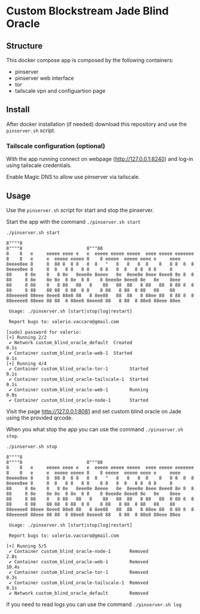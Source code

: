 # Custom Blockstream Jade Blind Oracle

## Structure
This docker compose app is composed by the following containers:
- pinserver 
- pinserver web interface 
- tor
- tailscale vpn and configuartion page

## Install
After docker installation (if needed) download this repository and use the `pinserver.sh` script.

### Tailscale configuration (optional)
With the app running connect on webpage (http://127.0.0.1:8240) and log-in using tailscale credentials.

Enable Magic DNS to allow use pinserver via tailscale.

## Usage 
Use the `pinserver.sh` script for start and stop the pinserver.

Start the app with the command `./pinserver.sh start`

```
./pinserver.sh start

8""""8                                                                 8""""8                        8"""88                              
8    8   e     eeeee eeee e   e  eeeee eeeee eeeee  eeee eeeee eeeeeee 8    8   e     e  eeeee eeeee 8    8 eeeee  eeeee eeee e     eeee 
8eeee8ee 8     8  88 8  8 8   8  8   "   8   8   8  8    8   8 8  8  8 8eeee8ee 8     8  8   8 8   8 8    8 8   8  8   8 8  8 8     8    
88     8 8e    8   8 8e   8eee8e 8eeee   8e  8eee8e 8eee 8eee8 8e 8  8 88     8 8e    8e 8e  8 8e  8 8    8 8eee8e 8eee8 8e   8e    8eee 
88     8 88    8   8 88   88   8    88   88  88   8 88   88  8 88 8  8 88     8 88    88 88  8 88  8 8    8 88   8 88  8 88   88    88   
88eeeee8 88eee 8eee8 88e8 88   8 8ee88   88  88   8 88ee 88  8 88 8  8 88eeeee8 88eee 88 88  8 88ee8 8eeee8 88   8 88  8 88e8 88eee 88ee 

 Usage: ./pinserver.sh [start|stop|log|restart]

 Report bugs to: valerio.vaccaro@gmail.com

[sudo] password for valerio: 
[+] Running 2/2
 ✔ Network custom_blind_oracle_default  Created                                                                                                                                                       0.1s 
 ✔ Container custom_blind_oracle-web-1  Started                                                                                                                                                       0.1s 
[+] Running 4/4
 ✔ Container custom_blind_oracle-tor-1        Started                                                                                                                                                 0.1s 
 ✔ Container custom_blind_oracle-tailscale-1  Started                                                                                                                                                 0.1s 
 ✔ Container custom_blind_oracle-web-1        Running                                                                                                                                                 0.0s 
 ✔ Container custom_blind_oracle-node-1       Started  
```

Visit the page http://127.0.0.1:8081 and set custom blind oracle on Jade using the provided qrcode.

When you what stop the app you can use the command `./pinserver.sh stop`.

```
./pinserver.sh stop

8""""8                                                                 8""""8                        8"""88                              
8    8   e     eeeee eeee e   e  eeeee eeeee eeeee  eeee eeeee eeeeeee 8    8   e     e  eeeee eeeee 8    8 eeeee  eeeee eeee e     eeee 
8eeee8ee 8     8  88 8  8 8   8  8   "   8   8   8  8    8   8 8  8  8 8eeee8ee 8     8  8   8 8   8 8    8 8   8  8   8 8  8 8     8    
88     8 8e    8   8 8e   8eee8e 8eeee   8e  8eee8e 8eee 8eee8 8e 8  8 88     8 8e    8e 8e  8 8e  8 8    8 8eee8e 8eee8 8e   8e    8eee 
88     8 88    8   8 88   88   8    88   88  88   8 88   88  8 88 8  8 88     8 88    88 88  8 88  8 8    8 88   8 88  8 88   88    88   
88eeeee8 88eee 8eee8 88e8 88   8 8ee88   88  88   8 88ee 88  8 88 8  8 88eeeee8 88eee 88 88  8 88ee8 8eeee8 88   8 88  8 88e8 88eee 88ee 

 Usage: ./pinserver.sh [start|stop|log|restart]

 Report bugs to: valerio.vaccaro@gmail.com

[+] Running 5/5
 ✔ Container custom_blind_oracle-node-1       Removed                                                                                                                                                 2.8s 
 ✔ Container custom_blind_oracle-web-1        Removed                                                                                                                                                10.4s 
 ✔ Container custom_blind_oracle-tor-1        Removed                                                                                                                                                 0.3s 
 ✔ Container custom_blind_oracle-tailscale-1  Removed                                                                                                                                                 0.1s 
 ✔ Network custom_blind_oracle_default        Removed 
```

If you need to read logs you can use the command `./pinserver.sh log`
